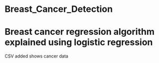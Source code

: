 # Breast_Cancer_Detection
# Breast cancer regression algorithm explained using logistic regression
CSV added shows cancer data
